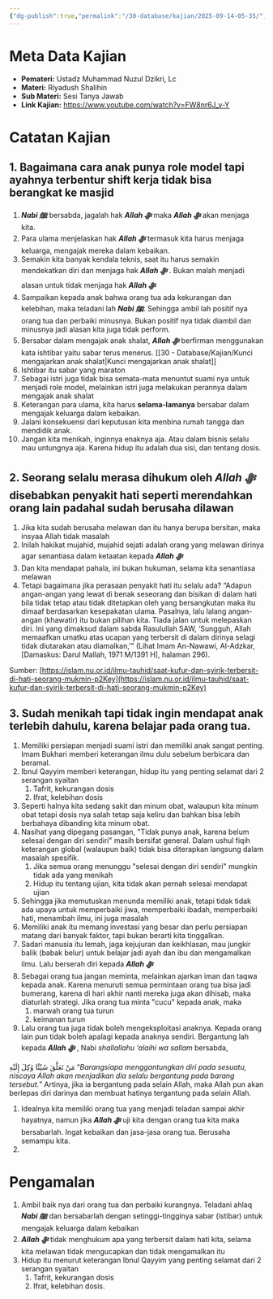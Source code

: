 ```yaml
---
{"dg-publish":true,"permalink":"/30-database/kajian/2025-09-14-05-35/","tags":["kajian"]}
---
```





# Meta Data Kajian 
<div><ul class="dataview list-view-ul"><li><span><strong>Pemateri:</strong> Ustadz Muhammad Nuzul Dzikri, Lc</span></li><li><span><strong>Materi:</strong> Riyadush Shalihin</span></li><li><span><strong>Sub Materi:</strong> Sesi Tanya Jawab</span></li><li><span><strong>Link Kajian:</strong> <a rel="noopener nofollow" class="external-link" href="https://www.youtube.com/watch?v=FW8nr6J_v-Y" target="_blank">https://www.youtube.com/watch?v=FW8nr6J_v-Y</a></span></li></ul></div>

# Catatan Kajian
## 1. Bagaimana cara anak punya role model tapi ayahnya terbentur shift kerja tidak bisa berangkat ke masjid
1. ***Nabi ﷺ***  bersabda, jagalah hak ***Allah ﷻ*** maka ***Allah ﷻ*** akan menjaga kita.
2. Para ulama menjelaskan hak ***Allah ﷻ*** termasuk kita harus menjaga keluarga, mengajak mereka dalam kebaikan.
3. Semakin kita banyak kendala teknis, saat itu harus semakin mendekatkan diri dan menjaga hak ***Allah ﷻ*** . Bukan malah menjadi alasan untuk tidak menjaga hak ***Allah ﷻ*** 
4. Sampaikan kepada anak bahwa orang tua ada kekurangan dan kelebihan, maka teladani lah ***Nabi ﷺ***. Sehingga ambil lah positif nya orang tua dan perbaiki minusnya. Bukan positif nya tidak diambil dan minusnya jadi alasan kita juga tidak perform.
5. Bersabar dalam mengajak anak shalat, ***Allah ﷻ*** berfirman menggunakan kata ishtibar yaitu sabar terus menerus. [[30 - Database/Kajian/Kunci mengajarkan anak shalat\|Kunci mengajarkan anak shalat]]
6. Ishtibar itu sabar yang maraton
7. Sebagai istri juga tidak bisa semata-mata menuntut suami nya untuk menjadi role model, melainkan istri juga melakukan perannya dalam mengajak anak shalat
8. Keterangan para ulama, kita harus **selama-lamanya** bersabar dalam mengajak keluarga dalam kebaikan.
9. Jalani konsekuensi dari keputusan kita menbina rumah tangga dan mendidik anak.
10. Jangan kita menikah, inginnya enaknya aja. Atau dalam bisnis selalu mau untungnya aja. Karena hidup itu adalah dua sisi, dan tentang dosis.

## 2. Seorang selalu merasa dihukum oleh ***Allah ﷻ*** disebabkan penyakit hati seperti merendahkan orang lain padahal sudah berusaha dilawan
1. Jika kita sudah berusaha melawan dan itu hanya berupa bersitan, maka insyaa Allah tidak masalah
2. Inilah hakikat mujahid, mujahid sejati adalah orang yang melawan dirinya agar senantiasa dalam ketaatan kepada ***Allah ﷻ*** 
3. Dan kita mendapat pahala, ini bukan hukuman, selama kita senantiasa melawan
4. Tetapi bagaimana jika perasaan penyakit hati itu selalu ada? 
“Adapun angan-angan yang lewat di benak seseorang dan bisikan di dalam hati bila tidak tetap atau tidak ditetapkan oleh yang bersangkutan maka itu dimaaf berdasarkan kesepakatan ulama. Pasalnya, lalu lalang angan-angan (khawatir) itu bukan pilihan kita. Tiada jalan untuk melepaskan diri. Ini yang dimaksud dalam sabda Rasulullah SAW, ‘Sungguh, Allah memaafkan umatku atas ucapan yang terbersit di dalam dirinya selagi tidak diutarakan atau diamalkan,’” (Lihat Imam An-Nawawi, Al-Adzkar, [Damaskus: Darul Mallah, 1971 M/1391 H], halaman 296).  
  
Sumber: [https://islam.nu.or.id/ilmu-tauhid/saat-kufur-dan-syirik-terbersit-di-hati-seorang-mukmin-p2Key](https://islam.nu.or.id/ilmu-tauhid/saat-kufur-dan-syirik-terbersit-di-hati-seorang-mukmin-p2Key)  

## 3. Sudah menikah tapi tidak ingin mendapat anak terlebih dahulu, karena belajar pada orang tua.
1. Memiliki persiapan menjadi suami istri dan memiliki anak sangat penting. Imam Bukhari memberi keterangan ilmu dulu sebelum berbicara dan beramal. 
2. Ibnul Qayyim memberi keterangan, hidup itu yang penting selamat dari 2 serangan syaitan
	1. Tafrit, kekurangan dosis
	2. Ifrat, kelebihan dosis
3. Seperti halnya kita sedang sakit dan minum obat, walaupun kita minum obat tetapi dosis nya salah tetap saja keliru dan bahkan bisa lebih berbahaya dibanding kita minum obat.
4. Nasihat yang dipegang pasangan, "Tidak punya anak, karena belum selesai dengan diri sendiri" masih bersifat general. Dalam ushul fiqih keterangan global (walaupun baik) tidak bisa diterapkan langsung dalam masalah spesifik. 
	1. Jika semua orang menunggu "selesai dengan diri sendiri" mungkin tidak ada yang menikah
	2. Hidup itu tentang ujian, kita tidak akan pernah selesai mendapat ujian
5. Sehingga jika memutuskan menunda memiliki anak, tetapi tidak tidak ada upaya untuk memperbaiki jiwa, memperbaiki ibadah, memperbaiki hati, menambah ilmu, ini juga masalah
6. Memiliki anak itu memang investasi yang besar dan perlu persiapan matang dari banyak faktor, tapi bukan berarti kita tinggalkan.
7. Sadari manusia itu lemah, jaga kejujuran dan keikhlasan, mau jungkir balik (babak belur) untuk belajar jadi ayah dan ibu dan mengamalkan ilmu. Lalu berserah diri kepada ***Allah ﷻ*** 
8. Sebagai orang tua jangan meminta, melainkan ajarkan iman dan taqwa kepada anak. Karena menuruti semua permintaan orang tua bisa jadi bumerang, karena di hari akhir nanti mereka juga akan dihisab, maka diaturlah strategi. Jika orang tua minta "cucu" kepada anak, maka 
	1. marwah orang tua turun
	2. keimanan turun
9. Lalu orang tua juga tidak boleh mengeksploitasi anaknya. Kepada orang lain pun tidak boleh apalagi kepada anaknya sendiri. Bergantung lah kepada ***Allah ﷻ*** , Nabi _shallallahu ‘alaihi wa sallam_ bersabda,

مَنْ تَعَلَّقَ شَيْئًا وُكِلَ إِلَيْهِ
“_Barangsiapa menggantungkan diri pada sesuatu, niscaya Allah akan menjadikan dia selalu bergantung pada barang tersebut._”
Artinya, jika ia bergantung pada selain Allah, maka Allah pun akan berlepas diri darinya dan membuat hatinya tergantung pada selain Allah.
1. Idealnya kita memiliki orang tua yang menjadi teladan sampai akhir hayatnya, namun jika ***Allah ﷻ*** uji kita dengan orang tua kita maka bersabarlah. Ingat kebaikan dan jasa-jasa orang tua. Berusaha semampu kita.
2. 
# Pengamalan
1. Ambil baik nya dari orang tua dan perbaiki kurangnya. Teladani ahlaq ***Nabi ﷺ*** dan bersabarlah dengan setinggi-tingginya sabar (istibar) untuk mengajak keluarga dalam kebaikan
2. ***Allah ﷻ*** tidak menghukum apa yang terbersit dalam hati kita, selama kita melawan tidak mengucapkan dan tidak mengamalkan itu
3. Hidup itu menurut keterangan Ibnul Qayyim yang penting selamat dari 2 serangan syaitan
	1. Tafrit, kekurangan dosis
	2. Ifrat, kelebihan dosis.
 
 